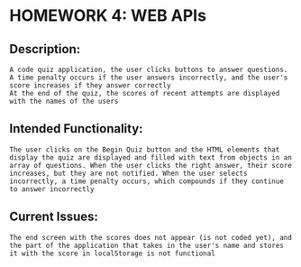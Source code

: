 # HOMEWORK 4: WEB APIs

## Description:
    A code quiz application, the user clicks buttons to answer questions. A time penalty occurs if the user answers incorrectly, and the user's score increases if they answer correctly
    At the end of the quiz, the scores of recent attempts are displayed with the names of the users

## Intended Functionality:
    The user clicks on the Begin Quiz button and the HTML elements that display the quiz are displayed and filled with text from objects in an array of questions. When the user clicks the right answer, their score increases, but they are not notified. When the user selects incorrectly, a time penalty occurs, which compounds if they continue to answer incorrectly

## Current Issues:
    The end screen with the scores does not appear (is not coded yet), and the part of the application that takes in the user's name and stores it with the score in localStorage is not functional